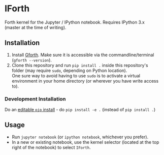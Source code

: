 # IForth

Forth kernel for the Jupyter / IPython notebook.  Requires IPython 3.x (master at the time of writing).

## Installation
1. Install [Gforth](https://www.gnu.org/software/gforth/).  Make sure it is accessible via the commandline/terminal (`gforth --version`).
2. Clone this repository and run `pip install .` inside this repository's folder (may require `sudo`, depending on Python location).    
   One sure way to avoid having to use `sudo` is to activate a virtual environment in your home directory (or wherever you have write access to).

### Development Installation
Do an [editable `pip` install]() - do `pip install -e .` (instead of `pip install .`)

## Usage
- Run `jupyter notebook` (or `ipython notebook`, whichever you prefer).
- In a new or existing notebook, use the kernel selector (located at the top right of the notebook) to select `IForth`.

